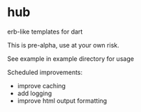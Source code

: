 hub
===

erb-like templates for dart

This is pre-alpha, use at your own risk.

See example in example directory for usage

Scheduled improvements:
- improve caching
- add logging
- improve html output formatting
